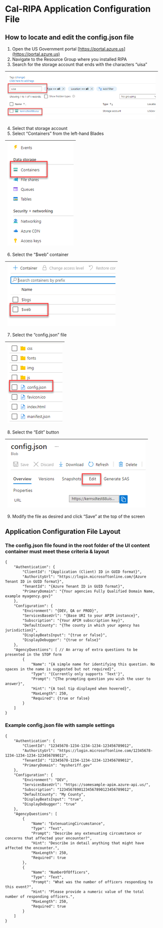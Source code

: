 # Cal-RIPA Application Configuration File

## How to locate and edit the config.json file

1. Open the US Government portal [https://portal.azure.us](https://portal.azure.us)
2. Navigate to the Resource Group where you installed RIPA
3. Search for the storage account that ends with the characters “uisa”

| ![Step 1](assets/RIPA-App-Config-Step-01.png) |
|-

4. Select that storage account
5. Select “Containers” from the left-hand Blades

| ![Step 2](assets/RIPA-App-Config-Step-02.png) |
|-

6. Select the “$web” container

| ![Step 3](assets/RIPA-App-Config-Step-03.png) |
|-

7. Select the “config.json” file

| ![Step 4](assets/RIPA-App-Config-Step-04.png) |
|-

8. Select the “Edit” button

| ![Step 5](assets/RIPA-App-Config-Step-05.png) |
|-

9. Modify the file as desired and click “Save” at the top of the screen

## Application Configuration File Layout

### The config.json file found in the root folder of the UI content container must meet these criteria & layout

    {
        "Authentication": {
            "ClientId": "{Application (Client) ID in GUID format}",
            "AuthorityUrl": "https://login.microsoftonline.com/{Azure Tenant ID in GUID format}",
            "TenantId": "{Azure Tenant ID in GUID format}",
            "PrimaryDomain": "{Your agencies Fully Qualified Domain Name, example myagency.gov}"
        },
        "Configuration": {
            "Environment": "{DEV, QA or PROD}",
            "ServicesBaseUrl": "{Base URI to your APIM instance}",
            "Subscription": "{Your APIM subscription key}",
            "DefaultCounty": "{The county in which your agency has jurisdiction}",
            "DisplayBeatsInput": "{true or false}",
            "DisplayDebugger": "{true or false}"
        },
        "AgencyQuestions": [ // An array of extra questions to be presented in the STOP form
            {
                "Name": "{A simple name for identifying this question. No spaces in the name is suggested but not required}",
                "Type": "{Currently only supports 'Text'}",
                "Prompt": "{The prompting question you wish the user to answer}",
                "Hint": "{A tool tip displayed when hovered}",
                "MaxLength": 250,
                "Required": {true or false}
            }
        ]
    }

### Example config.json file with sample settings

    {
        "Authentication": {
            "ClientId": "12345678-1234-1234-1234-123456789012",
            "AuthorityUrl": "https://login.microsoftonline.com/12345678-1234-1234-1234-123456789012",
            "TenantId": "12345678-1234-1234-1234-123456789012",
            "PrimaryDomain": "mysheriff.gov"
        },
        "Configuration": {
            "Environment": "DEV",
            "ServicesBaseUrl": "https://somesample-apim.azure-api.us/",
            "Subscription": "12345678901234567890123456789012",
            "DefaultCounty": "My County",
            "DisplayBeatsInput": "true",
            "DisplayDebugger": "true"
        },
        "AgencyQuestions": [
            {
                "Name": "ExtenuatingCircumstance",
                "Type": "Text",
                "Prompt": "Describe any extenuating circumstance or concerns that affected your encounter?",
                "Hint": "Describe in detail anything that might have affected the encounter.",
                "MaxLength": 250,
                "Required": true
            },
            {
                "Name": "NumberOfOfficers",
                "Type": "Text",
                "Prompt": "What was the number of officers responding to this event?",
                "Hint": "Please provide a numeric value of the total number of responding officers.",
                "MaxLength": 250,
                "Required": true
            }
        ]
    }
